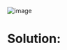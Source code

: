 ![image](https://user-images.githubusercontent.com/66727050/151689535-bde0eda2-2e70-48ca-9650-27a1b1666b85.png)

# Solution:
